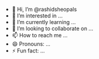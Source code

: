 - 👋 Hi, I’m @rashidsheopals
- 👀 I’m interested in ...
- 🌱 I’m currently learning ...
- 💞️ I’m looking to collaborate on ...
- 📫 How to reach me ...
- 😄 Pronouns: ...
- ⚡ Fun fact: ...

<!---
rashidsheopals/rashidsheopals is a ✨ special ✨ repository because its `README.md` (this file) appears on your GitHub profile.
You can click the Preview link to take a look at your changes.
--->

